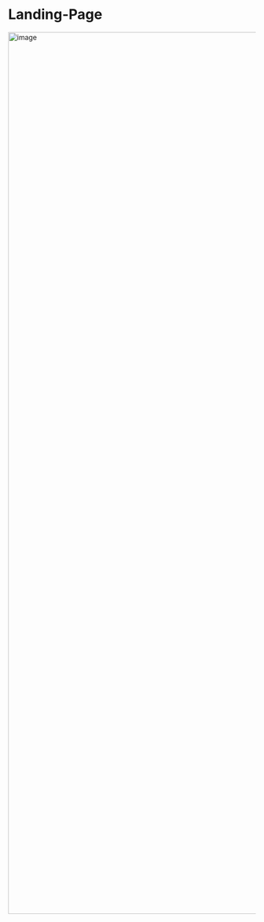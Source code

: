 # Landing-Page
<img width="1792" alt="image" src="https://user-images.githubusercontent.com/72224429/233779369-e02ae4bb-da90-4d22-8b56-d0c57c4fb98e.png">

